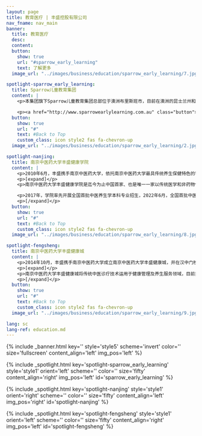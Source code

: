 ```yaml
---
layout: page
title: 教育医疗 | 丰盛控股有限公司
nav_fname: nav_main
banner:
  title: 教育医疗
  desc:
  content:
  button:
    show: true
    url: "#sparrow_early_learning"
    text: 了解更多
  image_url: "../images/business/education/sparrow_early_learning/7.jpg"

spotlight-sparrow_early_learning:
  title: Sparrow儿童教育集团
  content: |
    <p>本集团旗下Sparrow儿童教育集团总部位于澳洲布里斯班市，目前在澳洲的昆士兰州和维多利亚州管理运营约30个儿童托管中心，为0-6岁儿童提供日间托管及教育服务。Sparrow在澳洲当地拥有良好的声誉及丰富经验的管理团队。</p>

    <p><a href="http://www.sparrowearlylearning.com.au" class="button">前往网站</a></p>
  button:
    show: true
    url: "#"
    text: #Back to Top
    custom_class: icon style2 fas fa-chevron-up
  image_url: "../images/business/education/sparrow_early_learning/2.jpg"

spotlight-nanjing:
  title: 南京中医药大学丰盛健康学院
  content: |
    <p>2010年6月，丰盛携手南京中医药大学，依托南京中医药大学最具传统养生保健特色的针灸推拿•养生康复学院，合作成立“南京中医药大学丰盛健康学院” ，捐建丰盛健康楼用于学院教学、人才培养、科研与办公，并在国家卫生部领导的主持下正式挂牌“南京中医药大学丰盛健康学院”。 </p>
    <p>[expand]</p>
    <p>南京中医药大学丰盛健康学院是迄今为止中国首家、也是唯一一家以传统医学和非药物保健疗法为基础的人才培养、技术研发、项目孵化、产学研一体的特色健康学院。 </p>

    <p>2017年，学院率先开展全国首批中医养生学本科专业招生，2022年6月，全国首批中医养生专业本科生正式毕业，成为中国中医养生保健治未病行业的首批高层次人才“正规军”。截至目前，学院累计为社会培养了2800名中医养生专业人才，成为培养一流中医养生专业人才的校企合作示范基地。 </p>
    <p>[/expand]</p>
  button:
    show: true
    url: "#"
    text: #Back to Top
    custom_class: icon style2 fas fa-chevron-up
  image_url: "../images/business/education/sparrow_early_learning/8.jpg"

spotlight-fengsheng:
  title: 南京中医药大学丰盛健康城
  content: |
    <p>2014年10月，丰盛携手南京中医药大学成立南京中医药大学丰盛健康城，并在汉中门校区正式开业，打造“中医治未病”健管体系，创新健康产业发展模式，项目致力于引领大众健康文化，提供优质健康服务，提高人民群众健康水平。 </p>
    <p>[expand]</p>
    <p>南京中医药大学丰盛健康城将传统中医诊疗技术运用于健康管理及养生服务领域，目前拥有经络调理、中医美容、中医热疗、小儿推拿、视力防控、健康培训、健康管理、养生餐饮、养生酒店等各类健康养生项目，涵盖中医健康服务各领域；拥有国仁堂、国瑞堂、国粹堂等堂馆，康养酒店公寓和非遗养生文化餐饮，实现了“医养”结合的创新模式。 </p>
    <p>[/expand]</p>
  button:
    show: true
    url: "#"
    text: #Back to Top
    custom_class: icon style2 fas fa-chevron-up
  image_url: "../images/business/education/sparrow_early_learning/9.jpg"

lang: sc
lang-ref: education.md
---
```


<!-- Welcome Banner -->

{% include _banner.html key='' style='style5' scheme='invert' color='' size='fullscreen' content_align='left' img_pos='left' %}

<!-- Properties -->

{% include _spotlight.html key='spotlight-sparrow_early_learning' style='style1' orient='left' scheme='' color='' size='fifty' content_align='right' img_pos='left' id='sparrow_early_learning' %}

{% include _spotlight.html key='spotlight-nanjing' style='style1' orient='right' scheme='' color='' size='fifty' content_align='left' img_pos='right' id='spotlight-nanjing' %}

{% include _spotlight.html key='spotlight-fengsheng' style='style1' orient='left' scheme='' color='' size='fifty' content_align='right' img_pos='left' id='spotlight-fengsheng' %}
